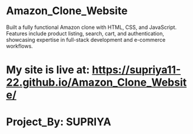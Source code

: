 # Amazon_Clone_Website
Built a fully functional Amazon clone with HTML, CSS, and JavaScript. Features include product listing, search, cart, and authentication, showcasing expertise in full-stack development and e-commerce workflows.
# My site is live at: https://supriya11-22.github.io/Amazon_Clone_Website/
# Project_By: SUPRIYA
